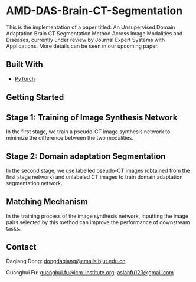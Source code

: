 # AMD-DAS-Brain-CT-Segmentation

This is the implementation of a paper titled: An Unsupervised Domain Adaptation Brain CT Segmentation Method Across Image Modalities and Diseases, currently under review by Journal Expert Systems with Applications. More details can be seen in our upcoming paper.

## Built With

* [PyTorch](https://pytorch.org/)

## Getting Started

## Stage 1: Training of Image Synthesis Network
In the first stage, we train a pseudo-CT image synthesis network to minimize the difference between the two modalities.

## Stage 2: Domain adaptation Segmentation
In the second stage, we use labelled pseudo-CT images (obtained from the first stage network) and unlabeled CT images to train domain adaptation segmentation network.

## Matching Mechanism
In the training process of the image synthesis network, inputting the image pairs selected by this method can improve the performance of downstream tasks.


## Contact

Daqiang Dong: dongdaqiang@emails.bjut.edu.cn

Guanghui Fu: guanghui.fu@icm-institute.org; aslanfu123@gmail.com


